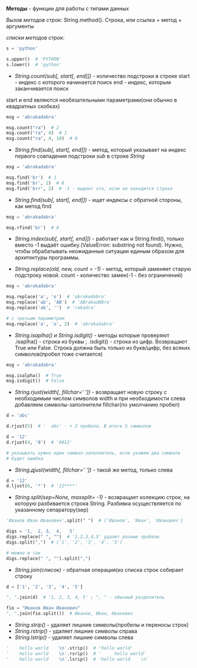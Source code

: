 **Методы** - функции для работы с типами данных

*Вызов методов строк:* String.method(). Строка, или ссылка + метод + аргументы

*списки методов строк:*

```python
s = 'python'

s.upper()  # 'PYTHON'
s.lower()  # 'python'
```

- *String.count(sub[, start[, end]])* - количество подстроки в строке
start - индекс с которого начинается поиск
end - индекс, которым заканчивается поиск

start и end являются необязательными параметрами(они обычно в квадратных скобках)

```python
msg = 'abrakadabra'

msg.count("ra")  # 2
msg.count("ra", 4)  # 1
msg.count("ra", 4, 10)  # 0
```

- *String.find(sub[, start[, end]])* - метод, который указывает на индекс первого совпадения подстроки *sub* в строке *String*

```python
msg = 'abrakadabra'

msg.find('br')  # 1
msg.find('br', 2)  # 8
msg.find('brr', 2)  # -1 - выдает это, если не находится строка
```

- *String.find(sub[, start[, end]])* - ищет индексы с обратной стороны, как метод find

```python
msg = 'abrakadabra'

msg.rfind('br')  # 8
```

- *String.index(sub[, start[, end]])* - работает как и String.find(), только вместо -1 выдаёт ошибку.(ValueErron: substring not found). Нужно, чтобы обрабатывать неожиданные ситуации единым образом для архитектуры программы.

- *String.replace(old, new, count = -1)* - метод, который заменяет старую подстроку новой. 
  count - количество замен(-1 - без ограничений)

```python
msg = 'abrakadabra'

msg.replace('a', 'o')  # 'obrokodobro'
msg.replace('ab', 'AB')  # 'ABrakadABra'
msg.replace('ab', '')  # 'rakadra'

# с третьим параметром
msg.replace('a', 'o', 2)  # 'obrokadabra'
```


- *String.isaplha() и String.isdigit()* - методы которые проверяют .isaplha() - строка из буквы ; .isdigit() - строка из цифр. Возвращают True или False. Строка должна быть только из букв/цифр, без всяких символов(пробел тоже считается)

```python
msg = 'abrakadabra'

msg.isalpha()  # True
msg.isdigit()  # False
```

- *String.rjust(width[,  fillchar=' '])* - возвращает новую строку с необходимым числом символов width и при необходимости слева добавляем символы-заполнители fillchar(по умолчанию пробел)

```python
d = 'abc'

d.rjust(5)  # '  abc' - + 2 пробела. В итоге 5 символов

d = '12'
d.rjust(4, '0')  # '0012'

# указывать нужно один символ-заполнитель, если укажем два символа
# будет ошибка
```

- *String.дjust(width[,  fillchar=' '])* - такой же метод, только слева

```python 
d = '12'
d.ljust(6, '*')  # '12****'
```

- *String.split(sep=None, maxsplit= -1)* - возвращает колекцию строк, на которую разбивается строка String.  Разбивка осуществляется по указанному сепаратору(sep)

```python
'Иванов Иван Иванович'.split(" ")  # ['Иванов', 'Иван', 'Иванович']

digs = '1,  2, 3,  4,   5'
digs.replace(" ", "")  # '1,2,3,4,5' удалит разные пробелы
digs.split(",")  # ['1', '2', '3', '4', '5']

# можно и так
digs.replace(" ", "").split(",")
```

 - *String.join(список)* - обратная операция(из списка строк собирает строку

```python
d = ['1', '2', '3', '4', '5']

", ".join(d)  # '1, 2, 3, 4, 5' ; ", " - обычный разделитель

fio = "Иванов Иван Иванович"
", ".join(fio.split())  # Иванов, Иван, Иванович
```

- *String.strip()* - удаляет лишние символы(пробелы и переносы строк)
- *String.rstrip()* - удаляет лишние символы справа
- *String.lstrip()* - удаляет лишние символы слева

```python
'    hello world    \n'.strip()  # 'hello world'
'    hello world    \n'.rsrip()  # '     hello world'
'    hello world    \n'.lsrip()  # 'hello world    \n'
```